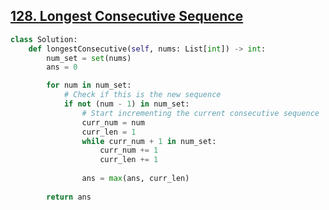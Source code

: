 ## [128. Longest Consecutive Sequence](https://github.com/quananhle/Python/tree/main/Software%20Engineering%20Practicing/Study%20Plan/Most%20Frequent/0128.%20Longest%20Consecutive%20Sequence)

```Python
class Solution:
    def longestConsecutive(self, nums: List[int]) -> int:
        num_set = set(nums)
        ans = 0

        for num in num_set:
            # Check if this is the new sequence
            if not (num - 1) in num_set:
                # Start incrementing the current consecutive sequence
                curr_num = num
                curr_len = 1
                while curr_num + 1 in num_set:
                    curr_num += 1
                    curr_len += 1
            
                ans = max(ans, curr_len)
        
        return ans
```
